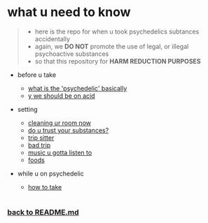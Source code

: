 # what u need to know

> * here is the repo for when u took psychedelics subtances accidentally
> * again, we <strong>DO NOT</strong> promote the use of legal, or illegal psychoactive substances
> * so that this repository for <strong>HARM REDUCTION PURPOSES</strong>

- before u take
    - [what is the 'psychedelic' basically](wlsd.md)
    - [y we should be on acid](wfor.md)

- setting
    - [cleaning ur room now](cleaning.md)
    - [do u trust your substances?](trust.md)
    - [trip sitter](sit.md)
    - [bad trip](bad.md)
    - [music u gotta listen to](music.md)
    - [foods](food.md)

- while u on psychedelic
    - [how to take](howto.md)

#
### [back to README.md](../README.md)